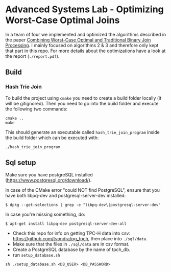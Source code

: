 # Advanced Systems Lab - Optimizing Worst-Case Optimal Joins
In a team of four we implemented and optimized the algorithms described in the paper [Combining Worst-Case Optimal and Traditional Binary Join Processing](https://db.in.tum.de/~freitag/papers/p1891-freitag.pdf). I mainly focused on algorithms 2 & 3 and therefore only kept that part in this repo. For more details about the optimizations have a look at the report (`./report.pdf`).

## Build
### Hash Trie Join 
To build the project using `cmake` you need to create a build folder locally (it will be gitignored). Then you need to go into the build folder and execute the following two commands:
```
cmake ..
make
```
This should generate an executable called `hash_trie_join_program` inside the build folder which can be executed with:
```
./hash_trie_join_program
```

## Sql setup

Make sure you have postgreSQL installed (https://www.postgresql.org/download/).

In case of the CMake error "could NOT find PostgreSQL", ensure that you have both libpq-dev and postgresql-server-dev installed:
```
$ dpkg --get-selections | grep -e "libpq-dev\|postgresql-server-dev"
```
In case you're missing something, do:
```
$ apt-get install libpq-dev postgresql-server-dev-all
```

* Check this repo for info on getting TPC-H data into csv: https://github.com/tvondra/pg_tpch, then place into `./sql/data`.
* Make sure that the files in `./sql/data` are in csv format.
* Create a PostgreSQL database by the name of tpch_db.
* run `setup_database.sh`
```
sh ./setup_database.sh <DB_USER> <DB_PASSWORD>
```
